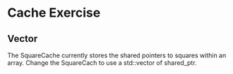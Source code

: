 # Cache Exercise

## Vector

The SquareCache currently stores the shared pointers to squares within an array.  Change the SquareCach to use a std::vector of shared_ptr.

